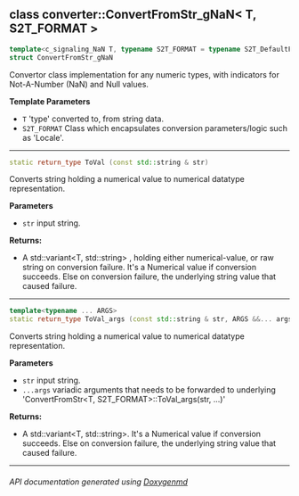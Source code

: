 ## class converter::ConvertFromStr_gNaN< T, S2T_FORMAT >

```c++
template<c_signaling_NaN T, typename S2T_FORMAT = typename S2T_DefaultFormat<T>::type >
struct ConvertFromStr_gNaN
```

Convertor class implementation for any numeric types, with indicators for Not-A-Number (NaN) and Null values.  

**Template Parameters**
- `T` 'type' converted to, from string data.
- `S2T_FORMAT` Class which encapsulates conversion parameters/logic such as 'Locale'.

---

```c++
static return_type ToVal (const std::string & str)
```
Converts string holding a numerical value to numerical datatype representation. 

**Parameters**
- `str` input string. 

**Returns:**
- A std::variant<T, std::string> , holding either numerical-value, or raw string on conversion failure. It's a Numerical value if conversion succeeds. Else on conversion failure, the underlying string value that caused failure. 

---

```c++
template<typename ... ARGS>
static return_type ToVal_args (const std::string & str, ARGS &&... args)
```
Converts string holding a numerical value to numerical datatype representation. 

**Parameters**
- `str` input string. 
- `...args` variadic arguments that needs to be forwarded to underlying 'ConvertFromStr<T, S2T_FORMAT>::ToVal_args(str, ...)' 

**Returns:**
- A std::variant<T, std::string>. It's a Numerical value if conversion succeeds. Else on conversion failure, the underlying string value that caused failure. 

---

###### API documentation generated using [Doxygenmd](https://github.com/d99kris/doxygenmd)


